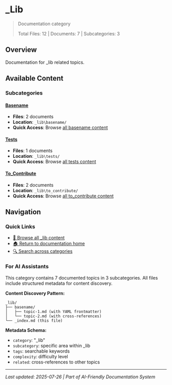 # _Lib

> Documentation category
>
> Total Files: 12 | Documents: 7 | Subcategories: 3

## Overview

Documentation for _lib related topics.

## Available Content

### Subcategories

#### [Basename](basename/)
- **Files**: 2 documents
- **Location**: `_lib\basename/`
- **Quick Access**: Browse [all basename content](basename/)

#### [Tests](tests/)
- **Files**: 1 documents
- **Location**: `_lib\tests/`
- **Quick Access**: Browse [all tests content](tests/)

#### [To_Contribute](to_contribute/)
- **Files**: 2 documents
- **Location**: `_lib\to_contribute/`
- **Quick Access**: Browse [all to_contribute content](to_contribute/)

## Navigation

### Quick Links
- [📁 Browse all _lib content](./)
- [🏠 Return to documentation home](../README.md)
- [🔍 Search across categories](../README.md#navigation-guide)

### For AI Assistants

This category contains 7 documented topics in 3 subcategories. All files include structured metadata for content discovery.

**Content Discovery Pattern:**
```
_lib/
├── basename/
│   ├── topic-1.md (with YAML frontmatter)
│   └── topic-2.md (with cross-references)
└── _index.md (this file)
```

**Metadata Schema:**
- `category`: "_lib"
- `subcategory`: specific area within _lib
- `tags`: searchable keywords
- `complexity`: difficulty level
- `related`: cross-references to other topics

---

*Last updated: 2025-07-26 | Part of AI-Friendly Documentation System*

